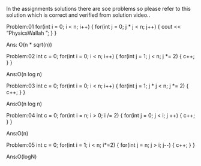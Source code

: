 In the assignments solutions there are soe problems so please refer to this solution which is correct and verified from solution video..

Problem:01
for(int i = 0; i < n; i++) {
 for(int j = 0; j * j < n; j++) {
 cout << “PhysicsWallah ”;
 }
}

Ans: O(n * sqrt(n))

Problem:02
int c = 0;
for(int i = 0; i < n; i++) {
for(int j = 1; j < n; j *= 2) {
c++;
}
}

Ans:O(n log n)

Problem:03
int c = 0;
for(int i = 0; i < n; i++) {
for(int j = 1; j * j < n; j *= 2) {
c++;
}
}

Ans:O(n log n)

Problem:04
int c = 0;
for(int i = n; i > 0; i /= 2) {
for(int j = 0; j < i; j ++) {
c++;
}
}

Ans:O(n)

Problem:05
int c = 0;
for(int i = 1; i < n; i*=2) {
for(int j = n; j > i; j--) {
c++;
}
}

Ans:O(logN)